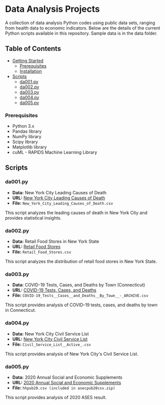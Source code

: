 # Data Analysis Projects

A collection of data analysis Python codes using public data sets, ranging from health data to economic indicators. Below are the details of the current Python scripts available in this repository. Sample data is in the data folder.

## Table of Contents

- [Getting Started](#getting-started)
  - [Prerequisites](#prerequisites)
  - [Installation](#installation)
- [Scripts](#scripts)
  - [da001.py](#da001py)
  - [da002.py](#da002py)
  - [da003.py](#da003py)
  - [da004.py](#da004py)
  - [da005.py](#da005py)

### Prerequisites

- Python 3.x
- Pandas library
- NumPy library
- Scipy library
- Matplotlib library
- cuML - RAPIDS Machine Learning Library

## Scripts

### da001.py

- **Data:** New York City Leading Causes of Death
- **URL:** [New York City Leading Causes of Death](https://data.cityofnewyork.us/Health/New-York-City-Leading-Causes-of-Death/jb7j-dtam)
- **File:** `New_York_City_Leading_Causes_of_Death.csv`

This script analyzes the leading causes of death in New York City and provides statistical insights.

### da002.py

- **Data:** Retail Food Stores in New York State
- **URL:** [Retail Food Stores](https://data.ny.gov/Economic-Development/Retail-Food-Stores/9a8c-vfzj)
- **File:** `Retail_Food_Stores.csv`

This script analyzes the distribution of retail food stores in New York State.

### da003.py

- **Data:** COVID-19 Tests, Cases, and Deaths by Town (Connecticut)
- **URL:** [COVID-19 Tests, Cases, and Deaths](https://data.ct.gov/Health-and-Human-Services/COVID-19-Tests-Cases-and-Deaths-By-Town-ARCHIVE/28fr-iqnx)
- **File:** `COVID-19_Tests__Cases__and_Deaths__By_Town__-_ARCHIVE.csv`

This script provides analysis of COVID-19 tests, cases, and deaths by town in Connecticut.

### da004.py

- **Data:** New York City Civil Service List
- **URL:** [New York City Civil Service List](https://data.cityofnewyork.us/City-Government/Civil-Service-List-Active-/vx8i-nprf)
- **File:** `Civil_Service_List__Active_.csv`

This script provides analysis of New York City's Civil Service List.

### da005.py

- **Data:** 2020 Annual Social and Economic Supplements
- **URL:** [2020 Annual Social and Economic Supplements](https://www.census.gov/data/datasets/2020/demo/cps/cps-asec-2020.html)
- **File:** `hhpub20.csv (included in asecpub20csv.zip)`

This script provides analysis of 2020 ASES result.
